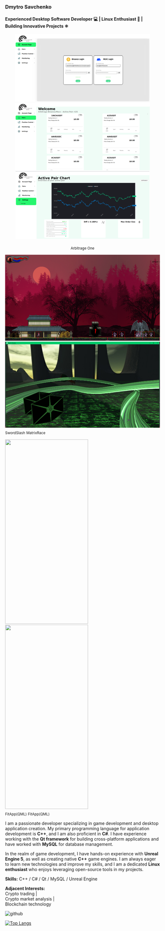 ### Dmytro Savchenko  
#### Experienced Desktop Software Developer 💻 | Linux Enthusiast 🐧 | Building Innovative Projects ⚛️  

<p align="center">
  <img src="https://github.com/Shell-reversecpp/Shell-reversecpp/blob/main/login.png" alt="login" height="220">
  <img src="https://github.com/Shell-reversecpp/Shell-reversecpp/blob/main/pairs.png" alt="pairs" height="220">
  <img src="https://github.com/Shell-reversecpp/Shell-reversecpp/blob/main/charts.png" alt="charts" height="220">
</p>
<p align="center">
  <sub>Arbitrage One</sub>
</p>

<img src='https://github.com/Shell-reversecpp/Shell-reversecpp/blob/main/SwordfSlash1.png' height='280' width='570'> <img src='https://github.com/Shell-reversecpp/Shell-reversecpp/blob/main/race1.png' height='280' width='570'>  
<sub>SwordSlash</sub>    <sub>MatrixRace</sub>  

<img src='https://github.com/Shell-reversecpp/Shell-reversecpp/blob/main/app.gif' height='600' width='270'> <img src='https://github.com/Shell-reversecpp/Shell-reversecpp/blob/main/app2.gif' height='600' width='270'>  
<sub>FitApp(QML)</sub>    <sub>FitApp(QML)</sub>  

I am a passionate developer specializing in game development and desktop application creation. My primary programming language for application development is **C++**, and I am also proficient in **C#**. I have experience working with the **Qt framework** for building cross-platform applications and have worked with **MySQL** for database management.  

In the realm of game development, I have hands-on experience with **Unreal Engine 5**, as well as creating native **C++** game engines. I am always eager to learn new technologies and improve my skills, and I am a dedicated **Linux enthusiast** who enjoys leveraging open-source tools in my projects.  

**Skills:** C++ / C# / Qt / MySQL / Unreal Engine  

**Adjacent Interests:**  
Crypto trading |  
Crypto market analysis |  
Blockchain technology  

<img src='https://cdn.jsdelivr.net/npm/simple-icons@3.0.1/icons/github.svg' alt='github' height='40'>  

[![Top Langs](https://github-readme-stats.vercel.app/api/top-langs/?username=Shell-reversecpp)](https://github.com/anuraghazra/github-readme-stats)


